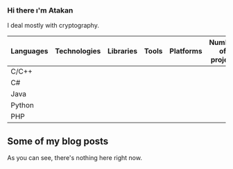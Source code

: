 ### Hi there ı'm Atakan
I deal mostly with cryptography.

| Languages | Technologies        | Libraries             | Tools        | Platforms             | Number of project    | Projects  ⭐        |
| --------  | ------------------- | --------------------- |------------- |-----------------------|----------------------|----------------------|
| C/C++     |                     |                       |              |                       |                      |                      |
| C#        |                     |                       |              |                       |                      |                      |
| Java      |                     |                       |              |                       |                      |                      |
| Python    |                     |                       |              |                       |                      |                      |
| PHP       |                     |                       |              |                       |                      |                      |

## Some of my blog posts
As you can see, there's nothing here right now.
